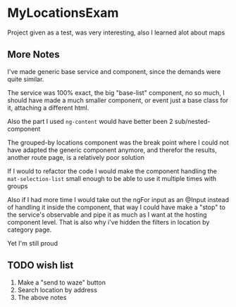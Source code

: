 # MyLocationsExam

Project given as a test, was very interesting, also I learned alot about maps 

## More Notes

I've made generic base service and component, since the demands were quite similar.

The service was 100% exact, the big "base-list" component, no so much, 
I should have made a much smaller component, or event just a base class for it, 
attaching a different html.

Also the part I used `ng-content` would have better been 2 sub/nested-component

The grouped-by locations component was the break point where I could not have adapted 
the generic component anymore, and therefor the results, another route page, 
is a relatively poor solution

If I would to refactor the code I would make the component handling the 
`mat-selection-list` small enough to be able to use it multiple times with groups

Also if I had more time I would take out the ngFor input as an @Input instead of handling it
inside the component, that way I could have make a "stop" to the service's observable
and pipe it as much as I want at the hosting component level.
That is also why i've hidden the filters in location by category page.

Yet I'm still proud

## TODO wish list

1. Make a "send to waze" button
2. Search location by address
3. The above notes